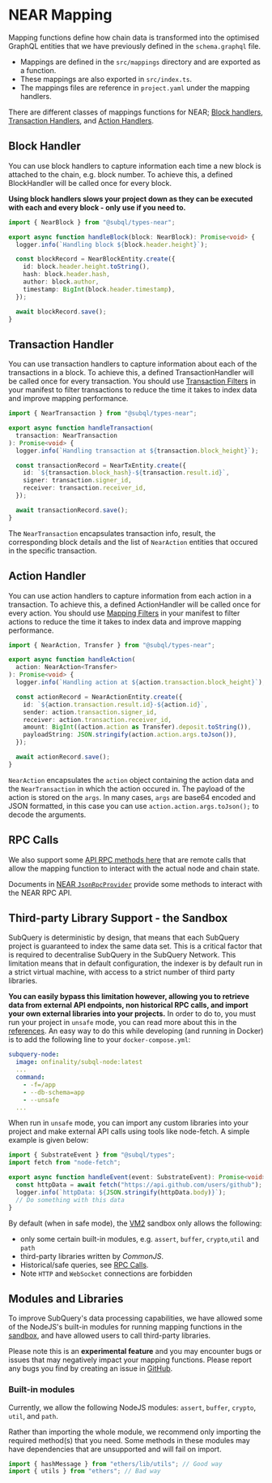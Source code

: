 # NEAR Mapping

Mapping functions define how chain data is transformed into the optimised GraphQL entities that we have previously defined in the `schema.graphql` file.

- Mappings are defined in the `src/mappings` directory and are exported as a function.
- These mappings are also exported in `src/index.ts`.
- The mappings files are reference in `project.yaml` under the mapping handlers.

There are different classes of mappings functions for NEAR; [Block handlers](#block-handler), [Transaction Handlers](#transaction-handler), and [Action Handlers](#action-handler).

## Block Handler

You can use block handlers to capture information each time a new block is attached to the chain, e.g. block number. To achieve this, a defined BlockHandler will be called once for every block.

**Using block handlers slows your project down as they can be executed with each and every block - only use if you need to.**

```ts
import { NearBlock } from "@subql/types-near";

export async function handleBlock(block: NearBlock): Promise<void> {
  logger.info(`Handling block ${block.header.height}`);

  const blockRecord = NearBlockEntity.create({
    id: block.header.height.toString(),
    hash: block.header.hash,
    author: block.author,
    timestamp: BigInt(block.header.timestamp),
  });

  await blockRecord.save();
}
```

## Transaction Handler

You can use transaction handlers to capture information about each of the transactions in a block. To achieve this, a defined TransactionHandler will be called once for every transaction. You should use [Transaction Filters](../manifest/near.md#mapping-handlers-and-filters) in your manifest to filter transactions to reduce the time it takes to index data and improve mapping performance.

```ts
import { NearTransaction } from "@subql/types-near";

export async function handleTransaction(
  transaction: NearTransaction
): Promise<void> {
  logger.info(`Handling transaction at ${transaction.block_height}`);

  const transactionRecord = NearTxEntity.create({
    id: `${transaction.block_hash}-${transaction.result.id}`,
    signer: transaction.signer_id,
    receiver: transaction.receiver_id,
  });

  await transactionRecord.save();
}
```

The `NearTransaction` encapsulates transaction info, result, the corresponding block details and the list of `NearAction` entities that occured in the specific transaction.

## Action Handler

You can use action handlers to capture information from each action in a transaction. To achieve this, a defined ActionHandler will be called once for every action. You should use [Mapping Filters](../manifest/near.md#mapping-handlers-and-filters) in your manifest to filter actions to reduce the time it takes to index data and improve mapping performance.

```ts
import { NearAction, Transfer } from "@subql/types-near";

export async function handleAction(
  action: NearAction<Transfer>
): Promise<void> {
  logger.info(`Handling action at ${action.transaction.block_height}`);

  const actionRecord = NearActionEntity.create({
    id: `${action.transaction.result.id}-${action.id}`,
    sender: action.transaction.signer_id,
    receiver: action.transaction.receiver_id,
    amount: BigInt((action.action as Transfer).deposit.toString()),
    payloadString: JSON.stringify(action.action.args.toJson()),
  });

  await actionRecord.save();
}
```

`NearAction` encapsulates the `action` object containing the action data and the `NearTransaction` in which the action occured in. The payload of the action is stored on the `args`. In many cases, `args` are base64 encoded and JSON formatted, in this case you can use `action.action.args.toJson();` to decode the arguments.

## RPC Calls

We also support some [API RPC methods here](https://github.com/subquery/subql-near/blob/main/packages/types/src/global.ts) that are remote calls that allow the mapping function to interact with the actual node and chain state.

Documents in [NEAR `JsonRpcProvider`](https://docs.near.org/tools/near-api-js/reference/classes/providers_json_rpc_provider.JsonRpcProvider.html) provide some methods to interact with the NEAR RPC API.

## Third-party Library Support - the Sandbox

SubQuery is deterministic by design, that means that each SubQuery project is guaranteed to index the same data set. This is a critical factor that is required to decentralise SubQuery in the SubQuery Network. This limitation means that in default configuration, the indexer is by default run in a strict virtual machine, with access to a strict number of third party libraries.

**You can easily bypass this limitation however, allowing you to retrieve data from external API endpoints, non historical RPC calls, and import your own external libraries into your projects.** In order to do to, you must run your project in `unsafe` mode, you can read more about this in the [references](../../run_publish/references.md#unsafe-node-service). An easy way to do this while developing (and running in Docker) is to add the following line to your `docker-compose.yml`:

```yml
subquery-node:
  image: onfinality/subql-node:latest
  ...
  command:
    - -f=/app
    - --db-schema=app
    - --unsafe
  ...
```

When run in `unsafe` mode, you can import any custom libraries into your project and make external API calls using tools like node-fetch. A simple example is given below:

```ts
import { SubstrateEvent } from "@subql/types";
import fetch from "node-fetch";

export async function handleEvent(event: SubstrateEvent): Promise<void> {
  const httpData = await fetch("https://api.github.com/users/github");
  logger.info(`httpData: ${JSON.stringify(httpData.body)}`);
  // Do something with this data
}
```

By default (when in safe mode), the [VM2](https://www.npmjs.com/package/vm2) sandbox only allows the following:

- only some certain built-in modules, e.g. `assert`, `buffer`, `crypto`,`util` and `path`
- third-party libraries written by _CommonJS_.
- Historical/safe queries, see [RPC Calls](#rpc-calls).
- Note `HTTP` and `WebSocket` connections are forbidden

## Modules and Libraries

To improve SubQuery's data processing capabilities, we have allowed some of the NodeJS's built-in modules for running mapping functions in the [sandbox](#third-party-library-support---the-sandbox), and have allowed users to call third-party libraries.

Please note this is an **experimental feature** and you may encounter bugs or issues that may negatively impact your mapping functions. Please report any bugs you find by creating an issue in [GitHub](https://github.com/subquery/subql).

### Built-in modules

Currently, we allow the following NodeJS modules: `assert`, `buffer`, `crypto`, `util`, and `path`.

Rather than importing the whole module, we recommend only importing the required method(s) that you need. Some methods in these modules may have dependencies that are unsupported and will fail on import.

```ts
import { hashMessage } from "ethers/lib/utils"; // Good way
import { utils } from "ethers"; // Bad way
```
